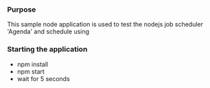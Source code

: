 ### Purpose ###
This sample node application is used to test the nodejs job scheduler 'Agenda' and schedule using 

### Starting the application ###
 
 * npm install
 * npm start
 * wait for 5 seconds